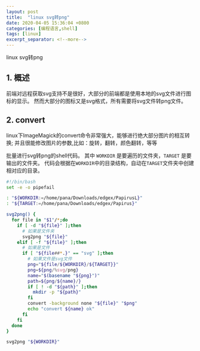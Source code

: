 ```yaml
---
layout: post
title:  "linux svg转png"
date: 2020-04-05 15:36:04 +0800
categories: [编程语言,shell]
tags: [linux]
excerpt_separator: <!--more-->
---
```

linux svg转png
<!--more-->

## 1. 概述
前端对远程获取svg支持不是很好，大部分的前端都是使用本地的svg文件进行图标的显示。
然而大部分的图标又是svg格式，所有需要将svg文件转png文件。

## 2. convert
linux下ImageMagick的convert命令非常强大，能够进行绝大部分图片的相互转换;
并且很能修改图片的参数,比如：旋转，翻转，颜色翻转，等等

批量进行svg转png的shell代码。
其中 `WORKDIR` 是要遍历的文件夹，`TARGET` 是要输出的文件夹。
代码会根据在`WORKDIR`中的目录结构，自动在`TARGET`文件夹中创建相对应的目录。
```bash
#!/bin/bash
set -e -o pipefail

: "${WORKDIR:=/home/pana/Downloads/edgex/PapirusL}"
: "${TARGET:=/home/pana/Downloads/edgex/Papirus}"

svg2png() {
  for file in "$1"/*;do
    if [ -d "${file}" ];then
      # 如果是文件夹
      svg2png "${file}"
    elif [ -f "${file}" ];then
      # 如果是文件
      if [ "${file##*.}" == "svg" ];then
        # 如果文件是svg文件
        png="${file/${WORKDIR}/${TARGET}}"
        png=${png/%svg/png}
        name="$(basename "${png}")"
        path=${png/${name}/}
        if [ ! -d "${path}" ];then
          mkdir -p "${path}"
        fi
        convert -background none "${file}" "$png"
        echo "convert ${name} ok"
      fi
    fi
  done
}

svg2png "${WORKDIR}"
```